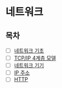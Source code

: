# 네트워크

## 목차

- [ ] [네트워크 기초]()
- [ ] [TCP/IP 4계층 모델]()
- [ ] [네트워크 기기]()
- [ ] [IP 주소]()
- [ ] [HTTP]()